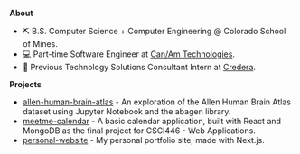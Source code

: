 **About**
- ⛏️ B.S. Computer Science + Computer Engineering @ Colorado School of Mines.
- 💻 Part-time Software Engineer at [Can/Am Technologies](https://canamtechnologies.com/). 
- 📍 Previous Technology Solutions Consultant Intern at [Credera](https://www.credera.com/).

**Projects**
- [allen-human-brain-atlas](https://github.com/umbertogherardi/allen-human-brain-atlas) - An exploration of the Allen Human Brain Atlas dataset using Jupyter Notebook and the abagen library.
- [meetme-calendar](https://github.com/umbertogherardi/meetme-calendar) - A basic calendar application, built with React and MongoDB as the final project for CSCI446 - Web Applications.
- [personal-website](https://www.umbertogherardi.com/) - My personal portfolio site, made with Next.js.


